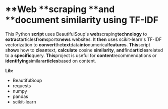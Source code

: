# **Web **scraping **and **document **similarity** using TF-IDF

This Python **script** uses BeautifulSoup's **web**scraping**technology** to **extract**articles**from**sports**news** websites. It **then** uses scikit-learn's TF-IDF vectorization to **convert**the**text**data**into**numerical**features**. **This**script s**how**s how to **clean**text, **calculate** cosine **similarity**, **and**find**articles**related to a **specific**query. **This**project is useful for **content**recommendations or **identifying**similar**articles**based on content.

**Lib:**

* BeautifulSoup
* requests
* numpy
* pandas
* scikit-learn
